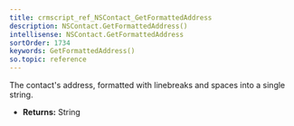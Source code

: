 ```yaml
---
title: crmscript_ref_NSContact_GetFormattedAddress
description: NSContact.GetFormattedAddress()
intellisense: NSContact.GetFormattedAddress
sortOrder: 1734
keywords: GetFormattedAddress()
so.topic: reference
---
```



The contact's address, formatted with linebreaks and spaces into a single string.



* **Returns:** String


